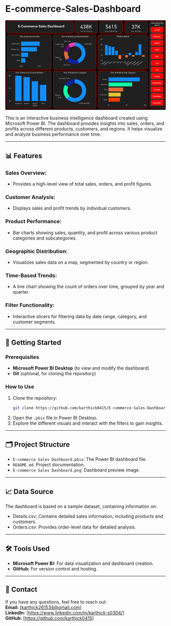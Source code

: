 
# E-commerce-Sales-Dashboard

![Dashboard Screenshot](https://github.com/karthick0415/E-commerce-Sales-Dashboard/blob/main/E-commerce%20sales%20DashBoard.png)

This is an interactive business intelligence dashboard created using Microsoft Power BI. The dashboard provides insights into sales, orders, and profits across different products, customers, and regions. It helps visualize and analyze business performance over time.

---

## 📊 Features

### Sales Overview:
- Provides a high-level view of total sales, orders, and profit figures.

### Customer Analysis:
- Displays sales and profit trends by individual customers.

### Product Performance:
- Bar charts showing sales, quantity, and profit across various product categories and subcategories.

### Geographic Distribution:
- Visualizes sales data on a map, segmented by country or region.

### Time-Based Trends:
- A line chart showing the count of orders over time, grouped by year and quarter.

### Filter Functionality:
- Interactive slicers for filtering data by date range, category, and customer segments.


---

## 🚀 Getting Started

### Prerequisites
- **Microsoft Power BI Desktop** (to view and modify the dashboard)
- **Git** (optional, for cloning the repository)

### How to Use
1. Clone the repository:
   ```bash
   git clone https://github.com/karthick0415/E-commerce-Sales-Dashboard
   ```
2. Open the `.pbix` file in Power BI Desktop.
3. Explore the different visuals and interact with the filters to gain insights.

---

## 🗂️ Project Structure

- `E-commerce Sales Dashboard.pbix`: The Power BI dashboard file.
- `README.md`: Project documentation.
- `E-commerce Sales Dashboard.png`: Dashboard preview image.
---

## 📈 Data Source
The dashboard is based on a sample dataset, containing information on:
- Details.csv: Contains detailed sales information, including products and customers.
- Orders.csv: Provides order-level data for detailed analysis.


---

## 🛠️ Tools Used

- **Microsoft Power BI:** For data visualization and dashboard creation.
- **GitHub:** For version control and hosting.

---


## 📧 Contact
If you have any questions, feel free to reach out:  
**Email:** [karthick261534@gmail.com]  
**LinkedIn:** [https://www.linkedin.com/in/karthick-s0304/]  
**GitHub:** [https://github.com/karthick0415]
